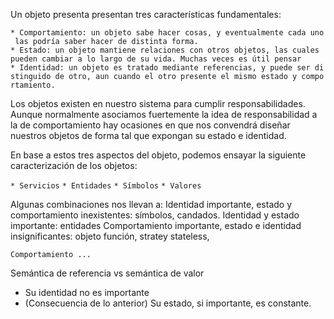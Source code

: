 Un objeto presenta presentan tres características fundamentales:

`* Comportamiento: un objeto sabe hacer cosas, y eventualmente cada uno las podría saber hacer de distinta forma. `
`* Estado: un objeto mantiene relaciones con otros objetos, las cuales pueden cambiar a lo largo de su vida. Muchas veces es útil pensar `
`* Identidad: un objeto es tratado mediante referencias, y puede ser distinguido de otro, aun cuando el otro presente el mismo estado y comportamiento. `

Los objetos existen en nuestro sistema para cumplir responsabilidades. Aunque normalmente asociamos fuertemente la idea de responsabilidad a la de comportamiento hay ocasiones en que nos convendrá diseñar nuestros objetos de forma tal que expongan su estado e identidad.

En base a estos tres aspectos del objeto, podemos ensayar la siguiente caracterización de los objetos:

`* Servicios`
`* Entidades`
`* Símbolos`
`* Valores`

Algunas combinaciones nos llevan a: Identidad importante, estado y comportamiento inexistentes: símbolos, candados. Identidad y estado importante: entidades Comportamiento importante, estado e identidad insignificantes: objeto función, stratey stateless,

`Comportamiento ...`

Semántica de referencia vs semántica de valor

-   Su identidad no es importante
-   (Consecuencia de lo anterior) Su estado, si importante, es constante.


